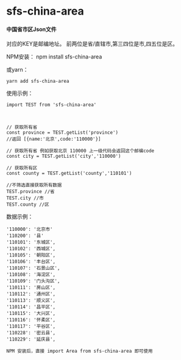 # sfs-china-area
#### 中国省市区Json文件
对应的KEY是邮编地址。
前两位是省/直辖市,第三四位是市,四五位是区。

NPM安装：
    npm install sfs-china-area
    
或yarn：

    yarn add sfs-china-area

使用示例：

    import TEST from 'sfs-china-area'
    
    
    
    // 获取所有省
    const province = TEST.getList('province')
    //返回 [{name:'北京',code:'110000'}]
    
    // 获取所有省 例如获取北京 110000 上一级代码会返回这个邮编code
    const city = TEST.getList('city','110000')
    
    // 获取所有区
    const county = TEST.getList('county','110101')
    
    //不筛选直接获取所有数据
    TEST.province //省
    TEST.city //市
    TEST.county //区
 
    
    
    
数据示例：


    '110000': '北京市'
    '110200': '县'
    '110101': '东城区',
    '110102': '西城区',
    '110105': '朝阳区',
    '110106': '丰台区',
    '110107': '石景山区',
    '110108': '海淀区',
    '110109': '门头沟区',
    '110111': '房山区',
    '110112': '通州区',
    '110113': '顺义区',
    '110114': '昌平区',
    '110115': '大兴区',
    '110116': '怀柔区',
    '110117': '平谷区',
    '110228': '密云县',
    '110229': '延庆县',

    NPM 安装后，直接 import Area from sfs-china-area 即可使用
